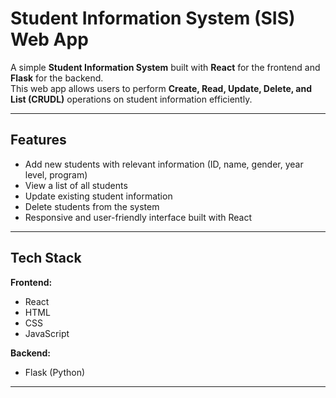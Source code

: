 # Student Information System (SIS) Web App

A simple **Student Information System** built with **React** for the frontend and **Flask** for the backend.  
This web app allows users to perform **Create, Read, Update, Delete, and List (CRUDL)** operations on student information efficiently.

---

## Features

- Add new students with relevant information (ID, name, gender, year level, program)  
- View a list of all students  
- Update existing student information  
- Delete students from the system  
- Responsive and user-friendly interface built with React  

---

## Tech Stack

**Frontend:**  
- React  
- HTML  
- CSS  
- JavaScript  

**Backend:**  
- Flask (Python)  

---
